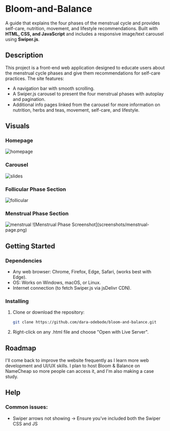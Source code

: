 # Bloom-and-Balance

A guide that explains the four phases of the menstrual cycle and provides self-care, nutrition, movement, and lifestyle recommendations. Built with **HTML, CSS, and JavaScript** and includes a responsive image/text carousel using **Swiper.js**.

## Description

This project is a front-end web application designed to educate users about the menstrual cycle phases and give them recommendations for self-care practices. The site features:
- A navigation bar with smooth scrolling.
- A Swiper.js carousel to present the four menstrual phases with autoplay and pagination.
- Additional info pages linked from the carousel for more information on nutrition, herbs and teas, movement, self-care, and lifestyle.

## Visuals

### Homepage
<img src="./screenshot/homepage.png" alt="homepage" width="50%"/>

### Carousel
<img src="./screenshot/carousel.png" alt="slides" width="50%"/>

### Follicular Phase Section
<img src="./screenshot/follicular-page.png" alt="follicular" width="50%"/>

### Menstrual Phase Section
<img src="./screenshot/menstrual-page.png" alt="menstrual" width="50%"/>
![Menstrual Phase Screenshot](screenshots/menstrual-page.png)


## Getting Started

### Dependencies

- Any web browser: Chrome, Firefox, Edge, Safari, (works best with Edge).
- OS: Works on Windows, macOS, or Linux.
- Internet connection (to fetch Swiper.js via jsDelivr CDN).

### Installing

1. Clone or download the repository:
   ```bash
   git clone https://github.com/dara-odebode/bloom-and-balance.git
2. Right-click on any .html file and choose "Open with Live Server".

## Roadmap
I'll come back to improve the website frequently as I learn more web development and UI/UX skills. I plan to host Bloom & Balance on NameCheap so more people can access it, and I'm also making a case study. 

## Help
### Common issues:

- Swiper arrows not showing → Ensure you’ve included both the Swiper CSS and JS <script> links from the CDN.
- Images not loading → Check your file paths (e.g., images/lifestyle.png should match your folder structure).
- Autoplay not working → Confirm the Swiper initialization script is included at the bottom of index.html.

## Authors

Dara — @dara-odebode

## License

This project is licensed under the MIT License - see the LICENSE.md file for details.

## Acknowledgments  

Inspiration and tools:  

* [Swiper.js](https://swiperjs.com/)  
* [jsDelivr CDN](https://www.jsdelivr.com/)  
* [Herblanced](https://herblanced.com/en)
* [Kabel Mishka Ligot's Portflio](https://www.kabelmishka.com/work-v)
